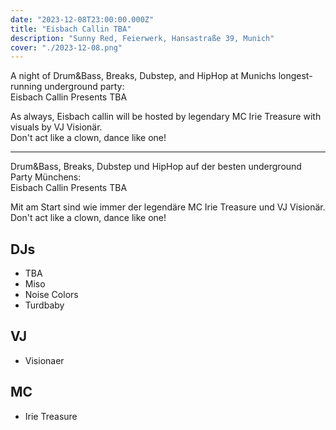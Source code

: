 ```yaml
---
date: "2023-12-08T23:00:00.000Z"
title: "Eisbach Callin TBA"
description: "Sunny Red, Feierwerk, Hansastraße 39, Munich"
cover: "./2023-12-08.png"
---
```


A night of Drum&Bass, Breaks, Dubstep, and HipHop at Munichs longest-running underground party:  
Eisbach Callin Presents TBA

As always, Eisbach callin will be hosted by legendary MC Irie Treasure with visuals by VJ Visionär.  
Don't act like a clown, dance like one!

---

Drum&Bass, Breaks, Dubstep und HipHop auf der besten underground Party Münchens:  
Eisbach Callin Presents TBA

Mit am Start sind wie immer der legendäre MC Irie Treasure und VJ Visionär.  
Don't act like a clown, dance like one!

## DJs

- TBA
- Miso
- Noise Colors
- Turdbaby

## VJ

- Visionaer

## MC

- Irie Treasure
